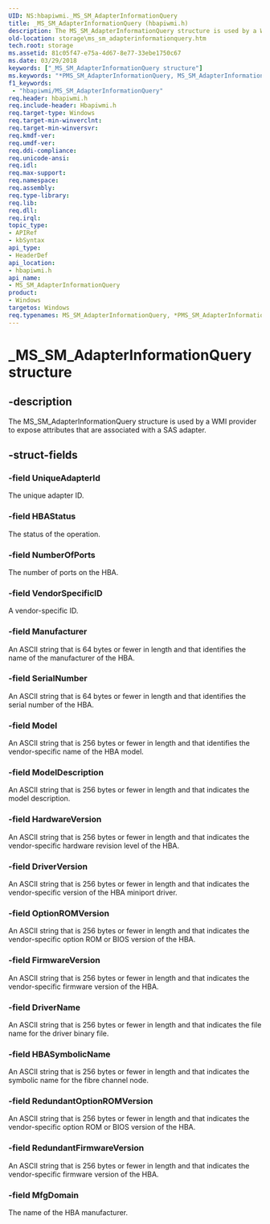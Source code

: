 ```yaml
---
UID: NS:hbapiwmi._MS_SM_AdapterInformationQuery
title: _MS_SM_AdapterInformationQuery (hbapiwmi.h)
description: The MS_SM_AdapterInformationQuery structure is used by a WMI provider to expose attributes that are associated with a SAS adapter.
old-location: storage\ms_sm_adapterinformationquery.htm
tech.root: storage
ms.assetid: 81c05f47-e75a-4d67-8e77-33ebe1750c67
ms.date: 03/29/2018
keywords: ["_MS_SM_AdapterInformationQuery structure"]
ms.keywords: "*PMS_SM_AdapterInformationQuery, MS_SM_AdapterInformationQuery, MS_SM_AdapterInformationQuery structure [Storage Devices], PMS_SM_AdapterInformationQuery, PMS_SM_AdapterInformationQuery structure pointer [Storage Devices], _MS_SM_AdapterInformationQuery, hbapiwmi/MS_SM_AdapterInformationQuery, hbapiwmi/PMS_SM_AdapterInformationQuery, storage.ms_sm_adapterinformationquery, structs-Fibre_feda1502-e2b9-4392-a3bd-9c10ab0fab52.xml"
f1_keywords:
 - "hbapiwmi/MS_SM_AdapterInformationQuery"
req.header: hbapiwmi.h
req.include-header: Hbapiwmi.h
req.target-type: Windows
req.target-min-winverclnt: 
req.target-min-winversvr: 
req.kmdf-ver: 
req.umdf-ver: 
req.ddi-compliance: 
req.unicode-ansi: 
req.idl: 
req.max-support: 
req.namespace: 
req.assembly: 
req.type-library: 
req.lib: 
req.dll: 
req.irql: 
topic_type:
- APIRef
- kbSyntax
api_type:
- HeaderDef
api_location:
- hbapiwmi.h
api_name:
- MS_SM_AdapterInformationQuery
product:
- Windows
targetos: Windows
req.typenames: MS_SM_AdapterInformationQuery, *PMS_SM_AdapterInformationQuery
---
```


# _MS_SM_AdapterInformationQuery structure


## -description


The MS_SM_AdapterInformationQuery structure is used by a WMI provider to expose attributes that are associated with a SAS adapter.


## -struct-fields




### -field UniqueAdapterId

The unique adapter ID.


### -field HBAStatus

The status of the operation.


### -field NumberOfPorts

The number of ports on the HBA.


### -field VendorSpecificID

A vendor-specific ID.


### -field Manufacturer

An ASCII string that is 64 bytes or fewer in length and that identifies the name of the manufacturer of the HBA.


### -field SerialNumber

An ASCII string that is 64 bytes or fewer in length and that identifies the serial number of the HBA.


### -field Model

An ASCII string that is 256 bytes or fewer in length and that identifies the vendor-specific name of the HBA model.


### -field ModelDescription

An ASCII string that is 256 bytes or fewer in length and that indicates the model description.


### -field HardwareVersion

An ASCII string that is 256 bytes or fewer in length and that indicates the vendor-specific hardware revision level of the HBA.


### -field DriverVersion

An ASCII string that is 256 bytes or fewer in length and that indicates the vendor-specific version of the HBA miniport driver.


### -field OptionROMVersion

An ASCII string that is 256 bytes or fewer in length and that indicates the vendor-specific option ROM or BIOS version of the HBA.


### -field FirmwareVersion

An ASCII string that is 256 bytes or fewer in length and that indicates the vendor-specific firmware version of the HBA.


### -field DriverName

An ASCII string that is 256 bytes or fewer in length and that indicates the file name for the driver binary file.


### -field HBASymbolicName

An ASCII string that is 256 bytes or fewer in length and that indicates the symbolic name for the fibre channel node.


### -field RedundantOptionROMVersion

An ASCII string that is 256 bytes or fewer in length and that indicates the vendor-specific option ROM or BIOS version of the HBA.


### -field RedundantFirmwareVersion

An ASCII string that is 256 bytes or fewer in length and that indicates the vendor-specific firmware version of the HBA.


### -field MfgDomain

The name of the HBA manufacturer.

